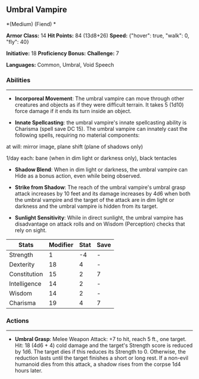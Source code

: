 ## Umbral Vampire
*(Medium) (Fiend) *

**Armor Class:** 14
**Hit Points:** 84 (13d8+26)
**Speed:** {"hover": true, "walk": 0, "fly": 40}

**Initiative:** 18
**Proficiency Bonus:**
**Challenge:** 7

**Languages:** Common, Umbral, Void Speech

### Abilities
 --- 
- **Incorporeal Movement**: The umbral vampire can move through other creatures and objects as if they were difficult terrain. It takes 5 (1d10) force damage if it ends its turn inside an object.

- **Innate Spellcasting**: the umbral vampire's innate spellcasting ability is Charisma (spell save DC 15). The umbral vampire can innately cast the following spells, requiring no material components:

at will: mirror image, plane shift (plane of shadows only)

1/day each: bane (when in dim light or darkness only), black tentacles

- **Shadow Blend**: When in dim light or darkness, the umbral vampire can Hide as a bonus action, even while being observed.

- **Strike from Shadow**: The reach of the umbral vampire's umbral grasp attack increases by 10 feet and its damage increases by 4d6 when both the umbral vampire and the target of the attack are in dim light or darkness and the umbral vampire is hidden from its target.

- **Sunlight Sensitivity**: While in direct sunlight, the umbral vampire has disadvantage on attack rolls and on Wisdom (Perception) checks that rely on sight.



| Stats | Modifier | Stat | Save
| ---- | ---- | ---- | ---- |
| Strength | 1 | -4 | - |
| Dexterity | 18 | 4 | - |
| Constitution | 15 | 2 | 7 |
| Intelligence | 14 | 2 | - |
| Wisdom | 14 | 2 | - |
| Charisma | 19 | 4 | 7 |

### Actions
 --- 
- **Umbral Grasp**: Melee Weapon Attack: +7 to hit, reach 5 ft., one target. Hit: 18 (4d6 + 4) cold damage and the target's Strength score is reduced by 1d6. The target dies if this reduces its Strength to 0. Otherwise, the reduction lasts until the target finishes a short or long rest. If a non-evil humanoid dies from this attack, a shadow rises from the corpse 1d4 hours later.

